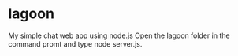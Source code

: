 # lagoon
My simple chat web app using node.js
Open the lagoon folder in the command promt and type node server.js.
